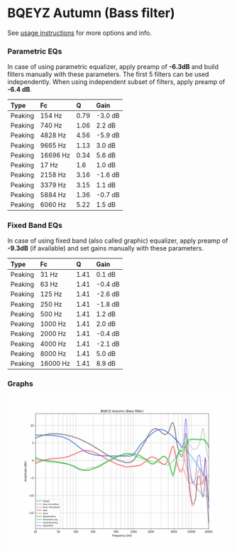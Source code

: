 # BQEYZ Autumn (Bass filter)
See [usage instructions](https://github.com/jaakkopasanen/AutoEq#usage) for more options and info.

### Parametric EQs
In case of using parametric equalizer, apply preamp of **-6.3dB** and build filters manually
with these parameters. The first 5 filters can be used independently.
When using independent subset of filters, apply preamp of **-6.4 dB**.

| Type    | Fc       |    Q | Gain    |
|:--------|:---------|:-----|:--------|
| Peaking | 154 Hz   | 0.79 | -3.0 dB |
| Peaking | 740 Hz   | 1.06 | 2.2 dB  |
| Peaking | 4828 Hz  | 4.56 | -5.9 dB |
| Peaking | 9665 Hz  | 1.13 | 3.0 dB  |
| Peaking | 16696 Hz | 0.34 | 5.6 dB  |
| Peaking | 17 Hz    | 1.6  | 1.0 dB  |
| Peaking | 2158 Hz  | 3.16 | -1.6 dB |
| Peaking | 3379 Hz  | 3.15 | 1.1 dB  |
| Peaking | 5884 Hz  | 1.36 | -0.7 dB |
| Peaking | 6060 Hz  | 5.22 | 1.5 dB  |

### Fixed Band EQs
In case of using fixed band (also called graphic) equalizer, apply preamp of **-9.3dB**
(if available) and set gains manually with these parameters.

| Type    | Fc       |    Q | Gain    |
|:--------|:---------|:-----|:--------|
| Peaking | 31 Hz    | 1.41 | 0.1 dB  |
| Peaking | 63 Hz    | 1.41 | -0.4 dB |
| Peaking | 125 Hz   | 1.41 | -2.6 dB |
| Peaking | 250 Hz   | 1.41 | -1.8 dB |
| Peaking | 500 Hz   | 1.41 | 1.2 dB  |
| Peaking | 1000 Hz  | 1.41 | 2.0 dB  |
| Peaking | 2000 Hz  | 1.41 | -0.4 dB |
| Peaking | 4000 Hz  | 1.41 | -2.1 dB |
| Peaking | 8000 Hz  | 1.41 | 5.0 dB  |
| Peaking | 16000 Hz | 1.41 | 8.9 dB  |

### Graphs
![](./BQEYZ%20Autumn%20(Bass%20filter).png)